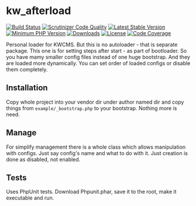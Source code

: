kw_afterload
================

[![Build Status](https://app.travis-ci.com/alex-kalanis/kw_afterload.svg?branch=master)](https://app.travis-ci.com/github/alex-kalanis/kw_afterload)
[![Scrutinizer Code Quality](https://scrutinizer-ci.com/g/alex-kalanis/kw_afterload/badges/quality-score.png?b=master)](https://scrutinizer-ci.com/g/alex-kalanis/kw_afterload/?branch=master)
[![Latest Stable Version](https://poser.pugx.org/alex-kalanis/kw_afterload/v/stable.svg?v=1)](https://packagist.org/packages/alex-kalanis/kw_afterload)
[![Minimum PHP Version](https://img.shields.io/badge/php-%3E%3D%207.3-8892BF.svg)](https://php.net/)
[![Downloads](https://img.shields.io/packagist/dt/alex-kalanis/kw_afterload.svg?v1)](https://packagist.org/packages/alex-kalanis/kw_afterload)
[![License](https://poser.pugx.org/alex-kalanis/kw_afterload/license.svg?v=1)](https://packagist.org/packages/alex-kalanis/kw_afterload)
[![Code Coverage](https://scrutinizer-ci.com/g/alex-kalanis/kw_afterload/badges/coverage.png?b=master&v=1)](https://scrutinizer-ci.com/g/alex-kalanis/kw_afterload/?branch=master)

Personal loader for KWCMS. But this is no autoloader - that is separate package.
This one is for setting steps after start - as part of bootloader. So you have mamy
smaller config files instead of one huge bootstrap. And they are loaded more
dynamically. You can set order of loaded configs or disable them completely.

Installation
------------

Copy whole project into your vendor dir under author named dir and copy things from
```example/_bootstrap.php``` to your bootstrap. Nothing more is need.

Manage
-------

For simplify management there is a whole class which allows manipulation with
configs. Just say config's name and what to do with it. Just creation is done as
disabled, not enabled.

Tests
-----

Uses PhpUnit tests. Download Phpunit.phar, save it to the root, make it executable and
run.
